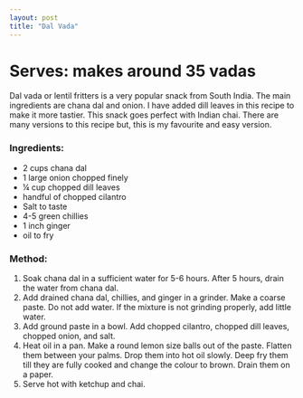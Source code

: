 ```yaml
---
layout: post
title: "Dal Vada"
---
```




# Serves: makes around 35 vadas

Dal vada or lentil fritters is a very popular snack from South India. The main ingredients are chana dal and onion. I have added dill leaves in this recipe to make it more tastier. This snack goes perfect with Indian chai. There are many versions to this recipe but, this is my favourite and easy version. 

### Ingredients:
* 2 cups chana dal 
* 1 large onion chopped finely
* ¼ cup chopped dill leaves
* handful of chopped cilantro
* Salt to taste
* 4-5 green chillies
* 1 inch ginger
* oil to fry

### Method:
1. Soak chana dal in a sufficient water for 5-6 hours. After 5 hours, drain the water from chana dal. 
2. Add drained chana dal, chillies, and ginger in a grinder. Make a coarse paste. Do not add water. If the mixture is not grinding properly, add little water.  
3. Add ground paste in a bowl. Add chopped cilantro, chopped dill leaves, chopped onion, and salt. 
4. Heat oil in a pan. Make a round lemon size balls out of the paste. Flatten them between your palms. Drop them into hot oil slowly. Deep fry them till they are fully cooked and change the colour to brown. Drain them on a paper. 
5. Serve hot with ketchup and chai.